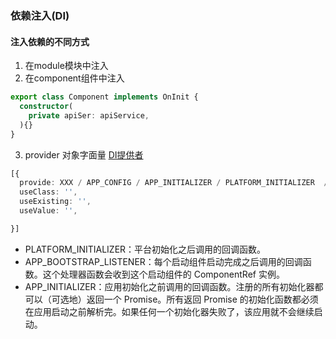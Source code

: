 ### 依赖注入(DI)

#### 注入依赖的不同方式
1. 在module模块中注入
2. 在component组件中注入
```typescript
export class Component implements OnInit {
  constructor(
    private apiSer: apiService,
  ){}
}
```
3. provider 对象字面量 [DI提供者](https://angular.cn/guide/dependency-injection-providers)
```typescript
[{
  provide: XXX / APP_CONFIG / APP_INITIALIZER / PLATFORM_INITIALIZER  / APP_BOOTSTRAP_LISTENER,
  useClass: '',
  useExisting: '',
  useValue: '',

}]
```
- PLATFORM_INITIALIZER：平台初始化之后调用的回调函数。
- APP_BOOTSTRAP_LISTENER：每个启动组件启动完成之后调用的回调函数。这个处理器函数会收到这个启动组件的 ComponentRef 实例。
- APP_INITIALIZER：应用初始化之前调用的回调函数。注册的所有初始化器都可以（可选地）返回一个 Promise。所有返回 Promise 的初始化函数都必须在应用启动之前解析完。如果任何一个初始化器失败了，该应用就不会继续启动。
